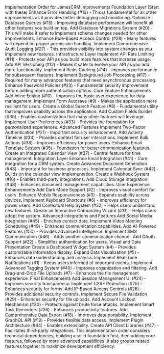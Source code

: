 Implementation Order for JamesCRM Improvements
Foundation Layer (Start with these)
Enhance Error Handling (#13) - This is fundamental for all other improvements as it provides better debugging and monitoring.
Optimize Database Queries (#15) - Improving database performance will benefit all other features you build on top.
Add Database Migrations System (#20) - This will make it safer to implement schema changes needed for other improvements.
Enhance Role-Based Access Control (#28) - Many features will depend on proper permission handling.
Implement Comprehensive Audit Logging (#27) - This provides visibility into system changes as you implement new features.
Infrastructure Layer
Implement API Rate Limiting (#11) - Protects your API as you build more features that increase usage.
Add API Versioning (#12) - Makes it safer to evolve your API as you add more functionality.
Implement Redis Caching (#14) - Improves performance for subsequent features.
Implement Background Job Processing (#17) - Required for many advanced features that need asynchronous processing.
Enhance Password Policies (#23) - Fundamental security improvement before adding more authentication options.
Core Feature Enhancements
Add Inline Editing (#10) - Improves the basic user experience for data management.
Implement Form Autosave (#9) - Makes the application more resilient for users.
Create a Global Search Feature (#8) - Fundamental utility that improves usability across the application.
Add Custom Fields Builder (#39) - Enables customization that many other features will leverage.
Implement User Preferences (#33) - Provides the foundation for personalized experiences.
Advanced Features
Implement Two-Factor Authentication (#21) - Important security enhancement.
Add Activity Timeline (#34) - Provides context for user interactions.
Implement Bulk Actions (#38) - Improves efficiency for power users.
Enhance Email Template System (#35) - Foundation for better communication features.
Create an Integrated Calendar View (#37) - Central feature for time management.
Integration Layer
Enhance Email Integration (#41) - Core integration for a CRM system.
Create Advanced Document Generation (#43) - Important for business processes.
Implement Calendar Sync (#42) - Builds on the calendar view implementation.
Create a Webhook System (#16) - Enables third-party integrations.
Add Cloud Storage Integration (#48) - Enhances document management capabilities.
User Experience Enhancements
Add Dark Mode Support (#2) - Improves visual comfort for users.
Enhance Mobile Responsiveness (#3) - Expands usability across devices.
Implement Keyboard Shortcuts (#6) - Improves efficiency for power users.
Add Contextual Help System (#32) - Helps users understand new features.
Create an Interactive Onboarding Wizard (#31) - Helps users adopt the system.
Advanced Integrations and Features
Add Social Media Integration (#45) - Enriches contact data.
Implement Video Meeting Scheduling (#49) - Enhances communication capabilities.
Add AI-Powered Features (#50) - Provides advanced intelligence.
Implement SMS Communication (#46) - Adds another communication channel.
Add OAuth Support (#22) - Simplifies authentication for users.
Visual and Data Presentation
Create a Dashboard Widget System (#4) - Provides customizable information display.
Expand Data Visualization (#5) - Enhances data understanding and analysis.
Implement Real-Time Notifications (#1) - Keeps users informed of important events.
Implement Advanced Tagging System (#40) - Improves organization and filtering.
Add Drag-and-Drop File Uploads (#7) - Enhances the file management experience.
Final Enhancements
Add Session Management UI (#24) - Improves security transparency.
Implement CSRF Protection (#25) - Enhances security for forms.
Add IP-Based Access Controls (#26) - Provides additional security controls.
Implement Secure File Validation (#29) - Enhances security for file uploads.
Add Account Lockout Mechanism (#30) - Protects against brute force attacks.
Implement Smart Task Reminders (#36) - Enhances productivity features.
Add Comprehensive Data Export (#18) - Improves data portability.
Implement GraphQL API (#19) - Provides flexible data access.
Implement Plugin Architecture (#44) - Enables extensibility.
Create API Client Libraries (#47) - Facilitates third-party integrations.
This implementation order considers technical dependencies, building a solid foundation first, then adding core features, followed by more advanced capabilities. It also groups related features together to maximize development efficiency.